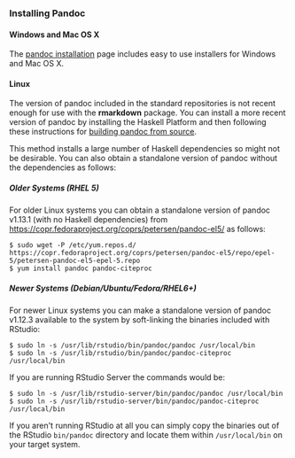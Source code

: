 ### Installing Pandoc

#### Windows and Mac OS X

The [pandoc installation](http://johnmacfarlane.net/pandoc/installing.html) page includes easy to use installers for Windows and Mac OS X.

#### Linux

The version of pandoc included in the standard repositories is not recent enough for use with the **rmarkdown** package. You can install a more recent version of pandoc by installing the Haskell Platform and then following these instructions for [building pandoc from source](http://johnmacfarlane.net/pandoc/installing.html#all-platforms).

This method installs a large number of Haskell dependencies so might not be desirable. You can also obtain a standalone version of pandoc without the dependencies as follows:

##### Older Systems (RHEL 5)

For older Linux systems you can obtain a standalone version of pandoc v1.13.1 (with no Haskell dependencies) from <https://copr.fedoraproject.org/coprs/petersen/pandoc-el5/> as follows:

    $ sudo wget -P /etc/yum.repos.d/ https://copr.fedoraproject.org/coprs/petersen/pandoc-el5/repo/epel-5/petersen-pandoc-el5-epel-5.repo
    $ yum install pandoc pandoc-citeproc

##### Newer Systems (Debian/Ubuntu/Fedora/RHEL6+)

For newer Linux systems you can make a standalone version of pandoc v1.12.3 available to the system by soft-linking the binaries included with RStudio:

    $ sudo ln -s /usr/lib/rstudio/bin/pandoc/pandoc /usr/local/bin
    $ sudo ln -s /usr/lib/rstudio/bin/pandoc/pandoc-citeproc /usr/local/bin

If you are running RStudio Server the commands would be:

    $ sudo ln -s /usr/lib/rstudio-server/bin/pandoc/pandoc /usr/local/bin
    $ sudo ln -s /usr/lib/rstudio-server/bin/pandoc/pandoc-citeproc /usr/local/bin

If you aren't running RStudio at all you can simply copy the binaries out of the RStudio `bin/pandoc` directory and locate them within `/usr/local/bin` on your target system.
